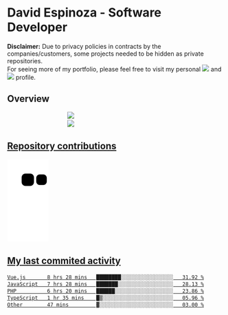 # David Espinoza - Software Developer
<div id="links">
  <p>
    <strong>Disclaimer:</strong> Due to privacy policies in contracts by the companies/customers, some projects needed to be hidden as private repositories. <br />
For seeing more of my portfolio, please feel free to visit my personal <a href="https://davidespinoza.dev" target="_blank"><img src="https://img.shields.io/badge/website-000000?style=for-the-badge&logo=About.me&logoColor=white" target="_blank"></a> and <a href="https://www.linkedin.com/in/despinozap" target="_blank"><img src="https://img.shields.io/badge/LinkedIn-0077B5?style=for-the-badge&logo=linkedin&logoColor=white" target="_blank"></a> profile.
  </p>
</div>

## Overview

<div id="stats">
  <a href="https://github.com/despinozap">
  <img height="180em" style="margin: 0em 10em;" src="https://github-readme-stats.vercel.app/api?username=despinozap&show_icons=true&include_all_commits=true&count_private=true&theme=default"/>
  <img height="180em" style="margin: 0em 10em;" src="https://github-readme-stats.vercel.app/api/top-langs/?username=despinozap&layout=compact&langs_count=7&theme=default"/>
</div>
 
## Repository contributions
<div id="snake"> 

  ![Snake animation](https://github.com/despinozap/despinozap/blob/output/github-contribution-grid-snake.svg)
</div>

## My last commited activity
<!--START_SECTION:waka-->

```text
Vue.js       8 hrs 28 mins   ████████░░░░░░░░░░░░░░░░░   31.92 %
JavaScript   7 hrs 28 mins   ███████░░░░░░░░░░░░░░░░░░   28.13 %
PHP          6 hrs 20 mins   ██████░░░░░░░░░░░░░░░░░░░   23.86 %
TypeScript   1 hr 35 mins    █▒░░░░░░░░░░░░░░░░░░░░░░░   05.96 %
Other        47 mins         ▓░░░░░░░░░░░░░░░░░░░░░░░░   03.00 %
```

<!--END_SECTION:waka-->
